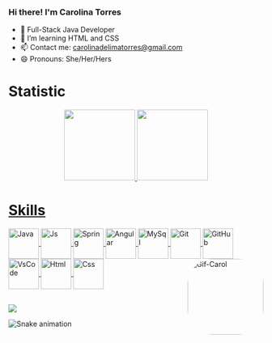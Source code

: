### Hi there! I'm Carolina Torres

- 🔭 Full-Stack Java Developer
- 🌱 I’m learning HTML and CSS
- 📫 Contact me: carolinadelimatorres@gmail.com
- 😄 Pronouns: She/Her/Hers

# Statistic
<div align="center">
  <a href="https://github.com/carolinaltorres">
  <img height="140em" src="https://github-readme-stats.vercel.app/api?username=carolinaltorres&show_icons=true&theme=radical&include_all_commits=true&count_private=true"/>
  <img height="140em" src="https://github-readme-stats.vercel.app/api/top-langs/?username=carolinaltorres&layout=compact&langs_count=7&theme=radical"/>
</div>
 
# Skills 
<div> 
  <img align="center" alt="Java" height="60" width="60" src="https://cdn.jsdelivr.net/gh/devicons/devicon/icons/java/java-original-wordmark.svg" /> 
  <img align="center" alt="Js" height="60" width="60" src="https://cdn.jsdelivr.net/gh/devicons/devicon/icons/javascript/javascript-plain.svg" />
  <img align="center" alt="Spring" height="60" width="60" src="https://cdn.jsdelivr.net/gh/devicons/devicon/icons/spring/spring-original-wordmark.svg" />
  <img align="center" alt="Angular" height="60" width="60" src="https://cdn.jsdelivr.net/gh/devicons/devicon/icons/angularjs/angularjs-plain-wordmark.svg" />
  <img align="center" alt="MySql" height="60" width="60" src="https://cdn.jsdelivr.net/gh/devicons/devicon/icons/mysql/mysql-original-wordmark.svg" />
  <img align="center" alt="Git" height="60" width="60" src="https://cdn.jsdelivr.net/gh/devicons/devicon/icons/git/git-plain-wordmark.svg"  />
  <img align="center" alt="GitHub" height="60" width="60" src="https://img.icons8.com/nolan/64/github.png" /> 
  <img align="center" alt="VsCode" height="60" width="60" src="https://cdn.jsdelivr.net/gh/devicons/devicon/icons/vscode/vscode-original-wordmark.svg" /> 
  <img align="center" alt="Html" height="60" width="60" src="https://cdn.jsdelivr.net/gh/devicons/devicon/icons/html5/html5-plain-wordmark.svg" />
  <img align="center" alt="Css" height="60" width="60" src="https://cdn.jsdelivr.net/gh/devicons/devicon/icons/css3/css3-plain-wordmark.svg" />
  <img align="right" alt="Gif-Carol" height="150" style="border-radius:50px;" src="https://cdn.discordapp.com/attachments/953134704687730738/953134734177882233/Webp.net-gifmaker.gif">
</div>  
  
##
  
<div>
    <a href="https://www.linkedin.com/in/carolinadelimatorres/" target="_blank"><img src="https://img.shields.io/badge/-LinkedIn-%230077B5?style=for-the-badge&logo=linkedin&logoColor=white" target="_blank"></a>
</div>  
  
  ![Snake animation](https://github.com/carolinaltorres/carolinaltorres/blob/output/github-contribution-grid-snake.svg)

